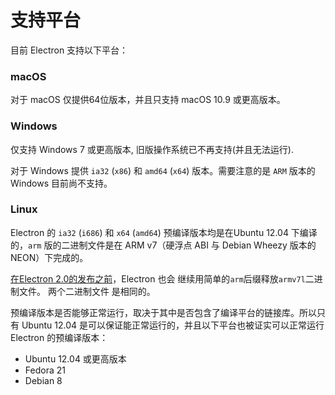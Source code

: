 # 支持平台

目前 Electron 支持以下平台：

### macOS

对于 macOS 仅提供64位版本，并且只支持 macOS 10.9 或更高版本。

### Windows

仅支持 Windows 7 或更高版本, 旧版操作系统已不再支持(并且无法运行).

对于 Windows 提供 `ia32` (`x86`) 和 `amd64` (`x64`) 版本。需要注意的是 `ARM` 版本的 Windows 目前尚不支持。

### Linux

Electron 的 `ia32` (`i686`) 和 `x64` (`amd64`) 预编译版本均是在Ubuntu 12.04 下编译的，`arm` 版的二进制文件是在 ARM v7（硬浮点 ABI 与 Debian Wheezy 版本的 NEON）下完成的。

[在Electron 2.0的发布之前](https://github.com/electron/electron/blob/master/docs/tutorial/planned-breaking-changes.md#duplicate-arm-assets)，Electron 也会 继续用简单的` arm `后缀释放` armv7l `二进制文件。 两个二进制文件 是相同的。

预编译版本是否能够正常运行，取决于其中是否包含了编译平台的链接库。所以只有 Ubuntu 12.04 是可以保证能正常运行的，并且以下平台也被证实可以正常运行 Electron 的预编译版本：

* Ubuntu 12.04 或更高版本
* Fedora 21
* Debian 8